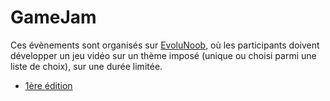 # GameJam

Ces évènements sont organisés sur [EvoluNoob](https://youtube.com/@evolunoob), où les participants doivent développer un jeu vidéo sur un thème imposé (unique ou choisi parmi une liste de choix), sur une durée limitée.

+ [1ère édition](https://github.com/jasonchampagne/GameJam/tree/main/20250509-20250523)
